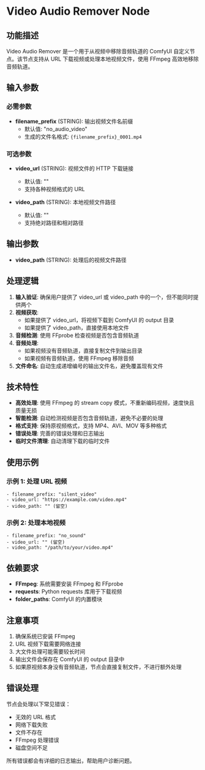 # Video Audio Remover Node

## 功能描述

Video Audio Remover 是一个用于从视频中移除音频轨道的 ComfyUI 自定义节点。该节点支持从 URL 下载视频或处理本地视频文件，使用 FFmpeg 高效地移除音频轨道。

## 输入参数

### 必需参数

- **filename_prefix** (STRING): 输出视频文件名前缀
  - 默认值: "no_audio_video"
  - 生成的文件名格式: `{filename_prefix}_0001.mp4`

### 可选参数

- **video_url** (STRING): 视频文件的 HTTP 下载链接
  - 默认值: ""
  - 支持各种视频格式的 URL

- **video_path** (STRING): 本地视频文件路径
  - 默认值: ""
  - 支持绝对路径和相对路径

## 输出参数

- **video_path** (STRING): 处理后的视频文件路径

## 处理逻辑

1. **输入验证**: 确保用户提供了 video_url 或 video_path 中的一个，但不能同时提供两个
2. **视频获取**:
   - 如果提供了 video_url，将视频下载到 ComfyUI 的 output 目录
   - 如果提供了 video_path，直接使用本地文件
3. **音频检测**: 使用 FFprobe 检查视频是否包含音频轨道
4. **音频处理**:
   - 如果视频没有音频轨道，直接复制文件到输出目录
   - 如果视频有音频轨道，使用 FFmpeg 移除音频
5. **文件命名**: 自动生成递增编号的输出文件名，避免覆盖现有文件

## 技术特性

- **高效处理**: 使用 FFmpeg 的 stream copy 模式，不重新编码视频，速度快且质量无损
- **智能检测**: 自动检测视频是否包含音频轨道，避免不必要的处理
- **格式支持**: 保持原视频格式，支持 MP4、AVI、MOV 等多种格式
- **错误处理**: 完善的错误处理和日志输出
- **临时文件清理**: 自动清理下载的临时文件

## 使用示例

### 示例 1: 处理 URL 视频
```
- filename_prefix: "silent_video"
- video_url: "https://example.com/video.mp4"
- video_path: "" (留空)
```

### 示例 2: 处理本地视频
```
- filename_prefix: "no_sound"
- video_url: "" (留空)
- video_path: "/path/to/your/video.mp4"
```

## 依赖要求

- **FFmpeg**: 系统需要安装 FFmpeg 和 FFprobe
- **requests**: Python requests 库用于下载视频
- **folder_paths**: ComfyUI 的内置模块

## 注意事项

1. 确保系统已安装 FFmpeg
2. URL 视频下载需要网络连接
3. 大文件处理可能需要较长时间
4. 输出文件会保存在 ComfyUI 的 output 目录中
5. 如果原视频本身没有音频轨道，节点会直接复制文件，不进行额外处理

## 错误处理

节点会处理以下常见错误：
- 无效的 URL 格式
- 网络下载失败
- 文件不存在
- FFmpeg 处理错误
- 磁盘空间不足

所有错误都会有详细的日志输出，帮助用户诊断问题。 